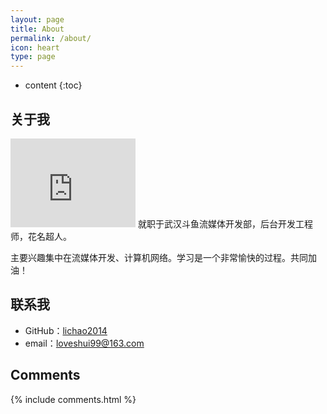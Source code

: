 ```yaml
---
layout: page
title: About
permalink: /about/
icon: heart
type: page
---
```


* content
{:toc}

## 关于我

<iframe src="https://githubbadge.appspot.com/lichao2014?s=1" style="border: 0;height: 142px;width: 200px;overflow: hidden;" frameBorder="0"></iframe>
就职于武汉斗鱼流媒体开发部，后台开发工程师，花名超人。

主要兴趣集中在流媒体开发、计算机网络。学习是一个非常愉快的过程。共同加油！

## 联系我

* GitHub：[lichao2014](https://github.com/lichao2014)
* email：loveshui99@163.com

## Comments

{% include comments.html %}
